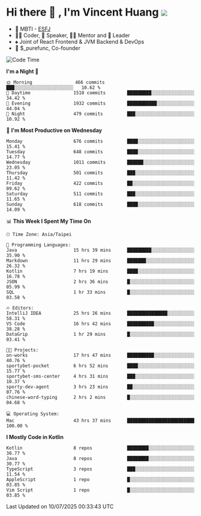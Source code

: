 # Hi there 👋 , I'm Vincent Huang ![](https://komarev.com/ghpvc/?username=Jian-Min-Huang)
- 👀 MBTI - [ESFJ](https://www.16personalities.com/esfj-personality)
- 👨‍💻 Coder, 🎤 Speaker, 👨‍🏫 Mentor and 🚀 Leader
- ♠️ Joint of React Frontend & JVM Backend & DevOps
- 💼 $_purefunc, Co-founder

<!--START_SECTION:waka-->
![Code Time](http://img.shields.io/badge/Code%20Time-5%2C587%20hrs%2038%20mins-blue)

**I'm a Night 🦉** 

```text
🌞 Morning                466 commits         ███░░░░░░░░░░░░░░░░░░░░░░   10.62 % 
🌆 Daytime                1510 commits        █████████░░░░░░░░░░░░░░░░   34.42 % 
🌃 Evening                1932 commits        ███████████░░░░░░░░░░░░░░   44.04 % 
🌙 Night                  479 commits         ███░░░░░░░░░░░░░░░░░░░░░░   10.92 % 
```
📅 **I'm Most Productive on Wednesday** 

```text
Monday                   676 commits         ████░░░░░░░░░░░░░░░░░░░░░   15.41 % 
Tuesday                  648 commits         ████░░░░░░░░░░░░░░░░░░░░░   14.77 % 
Wednesday                1011 commits        ██████░░░░░░░░░░░░░░░░░░░   23.05 % 
Thursday                 501 commits         ███░░░░░░░░░░░░░░░░░░░░░░   11.42 % 
Friday                   422 commits         ██░░░░░░░░░░░░░░░░░░░░░░░   09.62 % 
Saturday                 511 commits         ███░░░░░░░░░░░░░░░░░░░░░░   11.65 % 
Sunday                   618 commits         ████░░░░░░░░░░░░░░░░░░░░░   14.09 % 
```


📊 **This Week I Spent My Time On** 

```text
🕑︎ Time Zone: Asia/Taipei

💬 Programming Languages: 
Java                     15 hrs 39 mins      █████████░░░░░░░░░░░░░░░░   35.90 % 
Markdown                 11 hrs 29 mins      ███████░░░░░░░░░░░░░░░░░░   26.32 % 
Kotlin                   7 hrs 19 mins       ████░░░░░░░░░░░░░░░░░░░░░   16.78 % 
JSON                     2 hrs 36 mins       █░░░░░░░░░░░░░░░░░░░░░░░░   05.99 % 
SQL                      1 hr 33 mins        █░░░░░░░░░░░░░░░░░░░░░░░░   03.58 % 

🔥 Editors: 
IntelliJ IDEA            25 hrs 26 mins      ███████████████░░░░░░░░░░   58.31 % 
VS Code                  16 hrs 42 mins      ██████████░░░░░░░░░░░░░░░   38.28 % 
DataGrip                 1 hr 29 mins        █░░░░░░░░░░░░░░░░░░░░░░░░   03.41 % 

🐱‍💻 Projects: 
on-works                 17 hrs 47 mins      ██████████░░░░░░░░░░░░░░░   40.76 % 
sportybet-pocket         6 hrs 52 mins       ████░░░░░░░░░░░░░░░░░░░░░   15.77 % 
sportybet-sms-center     4 hrs 31 mins       ███░░░░░░░░░░░░░░░░░░░░░░   10.37 % 
sporty-dev-agent         3 hrs 23 mins       ██░░░░░░░░░░░░░░░░░░░░░░░   07.76 % 
chinese-word-typing      2 hrs 2 mins        █░░░░░░░░░░░░░░░░░░░░░░░░   04.68 % 

💻 Operating System: 
Mac                      43 hrs 37 mins      █████████████████████████   100.00 % 
```

**I Mostly Code in Kotlin** 

```text
Kotlin                   8 repos             ████████░░░░░░░░░░░░░░░░░   30.77 % 
Java                     8 repos             ████████░░░░░░░░░░░░░░░░░   30.77 % 
TypeScript               3 repos             ███░░░░░░░░░░░░░░░░░░░░░░   11.54 % 
AppleScript              1 repo              █░░░░░░░░░░░░░░░░░░░░░░░░   03.85 % 
Vim Script               1 repo              █░░░░░░░░░░░░░░░░░░░░░░░░   03.85 % 
```




 Last Updated on 10/07/2025 00:33:43 UTC
<!--END_SECTION:waka-->
